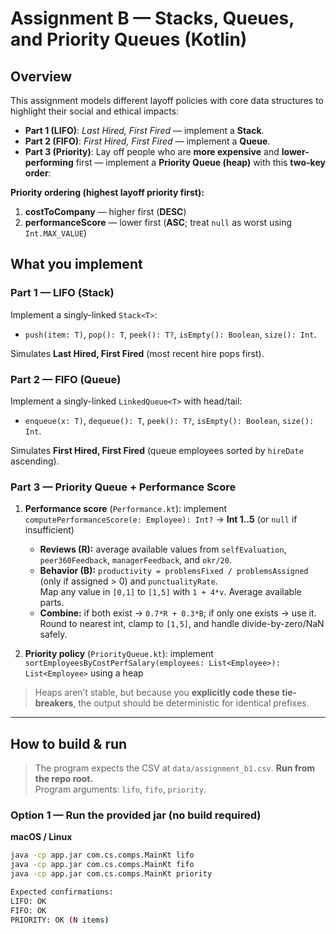 # Assignment B — Stacks, Queues, and Priority Queues (Kotlin)

## Overview
This assignment models different layoff policies with core data structures to highlight their social and ethical impacts:

- **Part 1 (LIFO)**: *Last Hired, First Fired* — implement a **Stack**.
- **Part 2 (FIFO)**: *First Hired, First Fired* — implement a **Queue**.
- **Part 3 (Priority)**: Lay off people who are **more expensive** and **lower-performing** first — implement a **Priority Queue (heap)** with this **two-key order**:

**Priority ordering (highest layoff priority first):**
1) **costToCompany** — higher first (**DESC**)  
2) **performanceScore** — lower first (**ASC**; treat `null` as worst using `Int.MAX_VALUE`)  



## What you implement

### Part 1 — LIFO (Stack)
Implement a singly-linked `Stack<T>`:
- `push(item: T)`, `pop(): T`, `peek(): T?`, `isEmpty(): Boolean`, `size(): Int`.

Simulates **Last Hired, First Fired** (most recent hire pops first).

### Part 2 — FIFO (Queue)
Implement a singly-linked `LinkedQueue<T>` with head/tail:
- `enqueue(x: T)`, `dequeue(): T`, `peek(): T?`, `isEmpty(): Boolean`, `size(): Int`.

Simulates **First Hired, First Fired** (queue employees sorted by `hireDate` ascending).

### Part 3 — Priority Queue + Performance Score
1) **Performance score** (`Performance.kt`): implement  
   `computePerformanceScore(e: Employee): Int?` → **Int 1..5** (or `null` if insufficient)
   - **Reviews (R):** average available values from `selfEvaluation`, `peer360Feedback`, `managerFeedback`, and `okr/20`.
   - **Behavior (B):** `productivity = problemsFixed / problemsAssigned` (only if assigned > 0) and `punctualityRate`.  
     Map any value in `[0,1]` to `[1,5]` with `1 + 4*v`. Average available parts.
   - **Combine:** if both exist → `0.7*R + 0.3*B`; if only one exists → use it.  
     Round to nearest int, clamp to `[1,5]`, and handle divide-by-zero/NaN safely.

2) **Priority policy** (`PriorityQueue.kt`): implement  
   `sortEmployeesByCostPerfSalary(employees: List<Employee>): List<Employee>` using a heap 

> Heaps aren’t stable, but because you **explicitly code these tie-breakers**, the output should be deterministic for identical prefixes.

---

## How to build & run

> The program expects the CSV at `data/assignment_b1.csv`. **Run from the repo root.**  
> Program arguments: `lifo`, `fifo`, `priority`.

### Option 1 — Run the provided jar (no build required)

**macOS / Linux**
```bash
java -cp app.jar com.cs.comps.MainKt lifo
java -cp app.jar com.cs.comps.MainKt fifo
java -cp app.jar com.cs.comps.MainKt priority

Expected confirmations: 
LIFO: OK
FIFO: OK
PRIORITY: OK (N items) 
